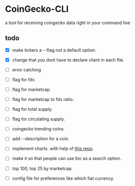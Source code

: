 # CoinGecko-CLI

a tool for receiving coingecko data right in your command line

## todo

- [x] make tickers a --flag not a default option.

- [x] change that you dont have to declare client in each file.

- [ ] error catching

- [ ] flag for fdv.

- [ ] flag for marketcap.

- [ ] flag for marketcap to fdv ratio.

- [ ] flag for total supply.

- [ ] flag for circulating supply.

- [ ] coingecko trending coins.

- [ ] add --description for a coin.

- [ ] implement charts. with help of [this repo](https://github.com/portnov/chart-cli#readme).

- [ ] make it so that people can use btc as a search option.

- [ ] top 100, top 25 by marketcap.

- [ ] config file for preferences like which fiat currency.
